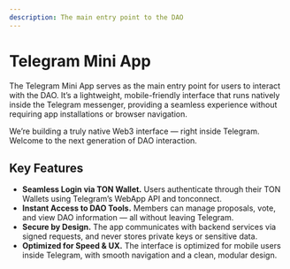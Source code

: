 ```yaml
---
description: The main entry point to the DAO
---
```


# Telegram Mini App

The Telegram Mini App serves as the main entry point for users to interact with the DAO. It’s a lightweight, mobile-friendly interface that runs natively inside the Telegram messenger, providing a seamless experience without requiring app installations or browser navigation.

We’re building a truly native Web3 interface — right inside Telegram. Welcome to the next generation of DAO interaction.

## Key Features

* **Seamless Login via TON Wallet.** Users authenticate through their TON Wallets using Telegram’s WebApp API and tonconnect.
* **Instant Access to DAO Tools.** Members can manage proposals, vote, and view DAO information — all without leaving Telegram.&#x20;
* **Secure by Design.** The app communicates with backend services via signed requests, and never stores private keys or sensitive data.
* **Optimized for Speed & UX.** The interface is optimized for mobile users inside Telegram, with smooth navigation and a clean, modular design.
